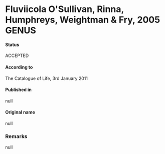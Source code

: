 # Fluviicola O'Sullivan, Rinna, Humphreys, Weightman & Fry, 2005 GENUS

#### Status
ACCEPTED

#### According to
The Catalogue of Life, 3rd January 2011

#### Published in
null

#### Original name
null

### Remarks
null